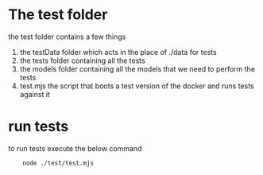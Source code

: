 # The test folder
the test folder contains a few things
1) the testData folder which acts in the place of ./data for tests
2) the tests folder containing all the tests
3) the models folder containing all the models that we need to perform the tests
4) test.mjs the script that boots a test version of the docker and runs tests against it


# run tests
to run tests execute the below command
```bash
    node ./test/test.mjs
```